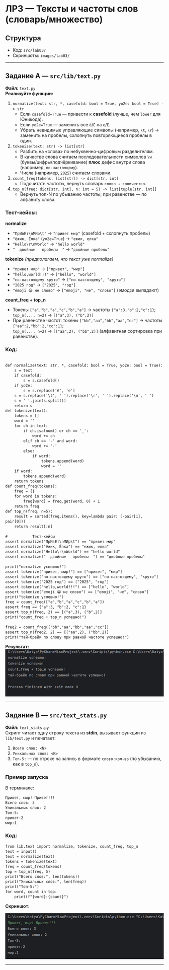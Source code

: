 # ЛР3 — Тексты и частоты слов (словарь/множество)

## Структура
- Код: `src/lab03/`
- Скриншоты: `images/lab03/`

---

## Задание A — `src/lib/text.py`
**Файл:** `text.py`  
**Реализуйте функции:** 
1. `normalize(text: str, *, casefold: bool = True, yo2e: bool = True) -> str`  
   - Если `casefold=True` — привести к **casefold** (лучше, чем `lower` для Юникода).  
   - Если `yo2e=True` — заменить все `ё`/`Ё` на `е`/`Е`.  
   - Убрать невидимые управляющие символы (например, `\t`, `\r`) → заменить на пробелы, схлопнуть повторяющиеся пробелы в один.
2. `tokenize(text: str) -> list[str]`  
   - Разбить на «слова» по небуквенно-цифровым разделителям.  
   - В качестве слова считаем последовательности символов `\w` (буквы/цифры/подчёркивание) **плюс** дефис внутри слова (например, `по-настоящему`).  
   - Числа (например, `2025`) считаем словами.
3. `count_freq(tokens: list[str]) -> dict[str, int]`  
   - Подсчитать частоты, вернуть словарь `слово → количество`.
4. `top_n(freq: dict[str, int], n: int = 5) -> list[tuple[str, int]]`  
   - Вернуть топ-N по убыванию частоты; при равенстве — по алфавиту слова.

### Тест-кейсы:

**normalize**
- `"ПрИвЕт\nМИр\t"` → `"привет мир"` (casefold + схлопнуть пробелы)  
- `"ёжик, Ёлка"` (`yo2e=True`) → `"ежик, елка"`  
- `"Hello\r\nWorld"` → `"hello world"`  
- `"  двойные   пробелы  "` → `"двойные пробелы"`

**tokenize** *(предполагаем, что текст уже normalize)*
- `"привет мир"` → `["привет", "мир"]`  
- `"hello,world!!!"` → `["hello", "world"]`  
- `"по-настоящему круто"` → `["по-настоящему", "круто"]`  
- `"2025 год"` → `["2025", "год"]`  
- `"emoji 😀 не слово"` → `["emoji", "не", "слово"]` (эмодзи выпадают)

**count_freq + top_n**
- Токены `["a","b","a","c","b","a"]` → частоты `{"a":3,"b":2,"c":1}`;  
  `top_n(..., n=2)` → `[("a",3), ("b",2)]`  
- При равенстве частот: токены `["bb","aa","bb","aa","cc"]` → частоты `{"aa":2,"bb":2,"cc":1}`;  
  `top_n(..., n=2)` → `[("aa",2), ("bb",2)]` (алфавитная сортировка при равенстве).


### Код:
```

def normalize(text: str, *, casefold: bool = True, yo2e: bool = True):
    s = text
    if casefold:
        s = s.casefold()
    if yo2e:
        s = s.replace('ё', 'е')
    s = s.replace('\t', ' ').replace('\r', ' ').replace('\n', ' ')
    s = ' '.join(s.split())
    return s
def tokenize(text):
    tokens = []
    word = ''
    for ch in text:
        if ch.isalnum() or ch == '_':
            word += ch
        elif ch == '-' and word:
            word += '-'
        else:
            if word:
                tokens.append(word)
                word = ''
    if word:
        tokens.append(word)
    return tokens
def count_freq(tokens):
    freq = {}
    for word in tokens:
        freq[word] = freq.get(word, 0) + 1
    return freq
def top_n(freq, n=5):
    result = sorted(freq.items(), key=lambda pair: (-pair[1], pair[0]))
    return result[:n]

#           Тест-кейсы
assert normalize("ПрИвЕт\nМИр\t") == "привет мир"
assert normalize("ёжик, Ёлка") == "ежик, елка"
assert normalize("Hello\r\nWorld") == "hello world"
assert normalize("  двойные   пробелы  ") == "двойные пробелы"

print("normalize успешно!")
assert tokenize("привет, мир!") == ["привет", "мир"]
assert tokenize("по-настоящему круто") == ["по-настоящему", "круто"]
assert tokenize("2025 год") == ["2025", "год"]
assert tokenize("hello,world!!!") == ["hello", "world"]
assert tokenize("emoji 😀 не слово") == ["emoji", "не", "слово"]
print("tokenize успешно!")
freq = count_freq(["a","b","a","c","b","a"])
assert freq == {"a":3, "b":2, "c":1}
assert top_n(freq, 2) == [("a",3), ("b",2)]
print("count_freq + top_n успешно!")

freq2 = count_freq(["bb","aa","bb","aa","cc"])
assert top_n(freq2, 2) == [("aa",2), ("bb",2)]
print("тай-брейк по слову при равной частоте успешно!")

```
**Результат:**
![Задание 1](../../images/lab03/1.png)

---

## Задание B — `src/text_stats.py`
**Файл:** `text_stats.py`  
Скрипт читает одну строку текста из **stdin**, вызывает функции из `lib/text.py` и печатает:
1. `Всего слов: <N>`  
2. `Уникальных слов: <K>`  
3. `Топ-5:` — по строке на запись в формате `слово:кол-во` (по убыванию, как в `top_n`).

### Пример запуска
В терминале:
```
Привет, мир! Привет!!!
Всего слов: 3
Уникальных слов: 2
Топ-5:
привет:2
мир:1
```

### Код:
```
from lib.text import normalize, tokenize, count_freq, top_n
text = input()
text = normalize(text)
tokens = tokenize(text)
freq = count_freq(tokens)
top = top_n(freq, 5)
print("Всего слов:", len(tokens))
print("Уникальных слов:", len(freq))
print("Топ-5:")
for word, count in top:
    print(f"{word}:{count}")
```

**Скриншот:**

![Задание 2](../../images/lab03/2.png)

---
